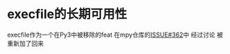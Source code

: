 # execfile的长期可用性

execfile作为一个在Py3中被移除的feat 在mpy仓库的[ISSUE#362](https://github.com/micropython/micropython/issues/362)中 经过讨论 被重新加了回来